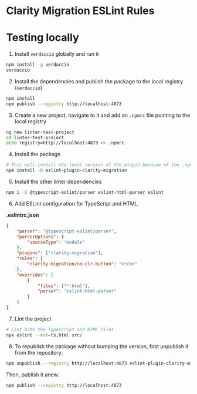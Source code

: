 # Clarity Migration ESLint Rules

# Testing locally

1. Install `verdaccio` globally and run it

```bash
npm install -g verdaccio
verdaccio
```

2. Install the dependencies and publish the package to the local registry (`verdaccio`)

```bash
npm install
npm publish --registry http://localhost:4873
```

3. Create a new project, navigate to it and add an `.npmrc` file pointing to the local registry

```bash
ng new linter-test-project
cd linter-test-project
echo registry=http://localhost:4873 >> .npmrc
```

4. Install the package

```bash
# This will install the local version of the plugin because of the .npmrc config
npm install -D eslint-plugin-clarity-migration
```

5. Install the other linter dependencies

```bash
npm i -D @typescript-eslint/parser eslint-html-parser eslint
```

6. Add ESLint configuration for TypeScript and HTML.

**.eslintrc.json**
```json
{
    "parser": "@typescript-eslint/parser",
    "parserOptions": {
        "sourceType": "module"
    },
    "plugins": ["clarity-migration"],
    "rules": {
        "clarity-migration/no-clr-button": "error"
    },
    "overrides": [
        {
            "files": ["*.html"],
            "parser": "eslint-html-parser"
        }
    ]
}
```

7. Lint the project

```bash
# Lint both the TypeScript and HTML files
npx eslint --ext=ts,html src/
```

8. To republish the package without bumping the version, first unpublish it from the repository:

```bash
npm unpublish --registry http://localhost:4873 eslint-plugin-clarity-migration --force
```

Then, publish it anew:

```bash
npm publish --registry http://localhost:4873
```
